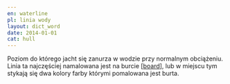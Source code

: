 ```yaml
---
en: waterline
pl: linia wody
layout: dict_word
date: 2014-01-01
cat: hull
---
```


Poziom do którego jacht się zanurza w wodzie przy normalnym obciążeniu.  
Linia ta najczęściej namalowana jest na burcie [[board](/dict/b/board.html)], 
lub w miejscu tym stykają się dwa kolory farby którymi pomalowana jest burta.